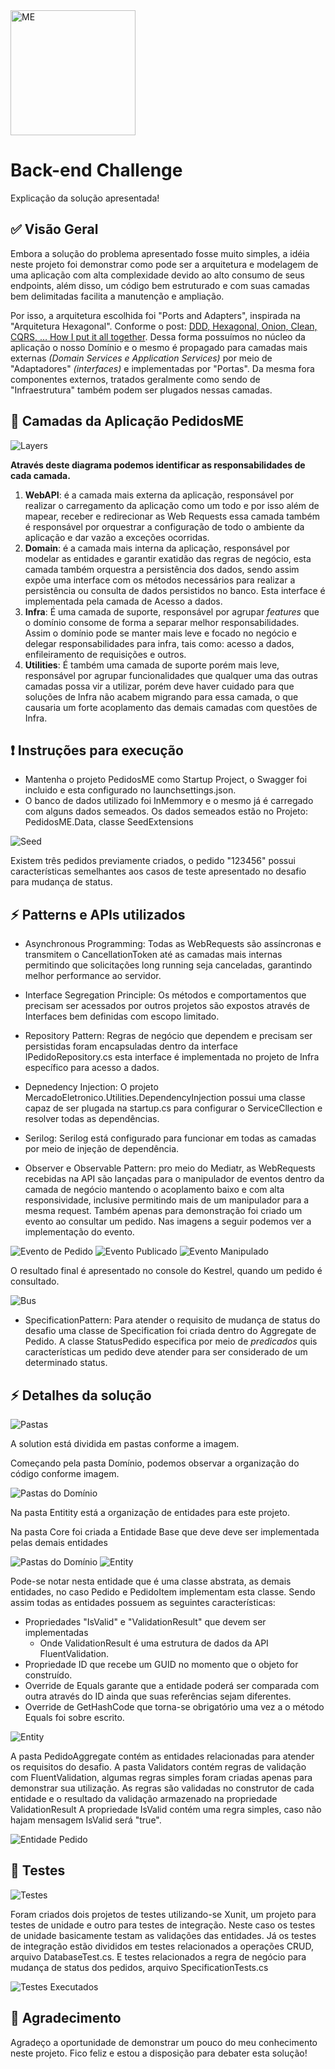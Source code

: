 <img src="me.svg" width="200" alt="ME">

# Back-end Challenge

Explicação da solução apresentada!

## :white_check_mark: Visão Geral

Embora a solução do problema apresentado fosse muito simples, a idéia neste projeto foi demonstrar como pode ser a arquitetura e modelagem de uma aplicação com alta complexidade devido ao alto consumo de seus endpoints, além disso, um código bem estruturado e com suas camadas bem delimitadas facilita a manutenção e ampliação. 

Por isso, a arquitetura escolhida foi "Ports and Adapters", inspirada na "Arquitetura Hexagonal". 
Conforme o post: [DDD, Hexagonal, Onion, Clean, CQRS, … How I put it all together](https://herbertograca.com/2017/11/16/explicit-architecture-01-ddd-hexagonal-onion-clean-cqrs-how-i-put-it-all-together/ "Herberto Graça"). 
Dessa forma possuímos no  núcleo da aplicação o nosso Domínio e o mesmo é propagado para camadas mais externas *(Domain Services e Application Services)* por meio de "Adaptadores" *(interfaces)* e implementadas por "Portas". Da mesma fora componentes externos, tratados geralmente como sendo de "Infraestrutura" também podem ser plugados nessas camadas. 

## :cake: Camadas da Aplicação PedidosME

<img src="images\Solution Layers.png" alt="Layers"> 

__Através deste diagrama podemos identificar as responsabilidades de cada camada.__ 

1. **WebAPI**: é a camada mais externa da aplicação, responsável por realizar o carregamento da aplicação como um todo e por isso além de mapear, receber e redirecionar as  Web Requests essa camada também é responsável por orquestrar a configuração de todo o ambiente da aplicação e dar vazão a exceções ocorridas. 
2. **Domain**: é a camada mais interna da aplicação, responsável por modelar as entidades e garantir exatidão das regras de negócio, esta camada também orquestra a persistência dos dados, sendo assim expõe uma interface com os métodos necessários para realizar a persistência ou consulta de dados persistidos no banco. Esta interface é implementada pela camada de Acesso a dados.
3. **Infra**: É uma camada de suporte, responsável por agrupar *features* que o domínio consome de forma a separar melhor responsabilidades. Assim o domínio pode se manter mais leve e focado no negócio e delegar responsabilidades para infra, tais como: acesso a dados, enfileiramento de requisições e outros.
4. **Utilities**: É também uma camada de suporte porém mais leve, responsável por agrupar funcionalidades que qualquer uma das outras camadas possa vir a utilizar, porém deve haver cuidado para que soluções de Infra não acabem migrando para essa camada, o que causaria um forte acoplamento das demais camadas com questões de Infra.

## :exclamation: Instruções para execução
* Mantenha o projeto PedidosME como Startup Project, o Swagger foi incluido e esta configurado no launchsettings.json.
* O banco de dados utilizado foi InMemmory e o mesmo já é carregado com alguns dados semeados. Os dados semeados estão no Projeto: PedidosME.Data, classe SeedExtensions 

<img src="images\seedExtensions.png" alt="Seed"> 

Existem três pedidos previamente criados, o pedido "123456" possui características semelhantes aos casos de teste apresentado no desafio para mudança de status.

## :zap: Patterns e APIs utilizados 

* Asynchronous Programming: Todas as WebRequests são assíncronas e transmitem o CancellationToken até as camadas mais internas permitindo que solicitações long running seja canceladas, garantindo melhor performance ao servidor.

* Interface Segregation Principle: Os métodos e comportamentos que precisam ser acessados por outros projetos são expostos através de Interfaces bem definidas com escopo limitado. 

* Repository Pattern: Regras de negócio que dependem e precisam ser persistidas foram encapsuladas dentro da interface IPedidoRepository.cs esta interface é implementada no projeto de Infra específico para acesso a dados. 

* Depnedency Injection: O projeto MercadoEletronico.Utilities.DependencyInjection possui uma classe capaz de ser plugada na startup.cs para configurar o ServiceCllection e resolver todas as dependências.

* Serilog: Serilog está configurado para funcionar em todas as camadas por meio de injeção de dependência. 

* Observer e Observable Pattern: pro meio do Mediatr, as WebRequests recebidas na API são lançadas para o manipulador de eventos dentro da camada de negócio mantendo o acoplamento baixo e com alta responsividade, inclusive permitindo mais de um manipulador para a mesma request. Também apenas para demonstração foi criado um evento ao consultar um pedido. Nas imagens a seguir podemos ver a implementação do evento. 

<img src="images\pedido_event.png" alt="Evento de Pedido"> 

<img src="images\event_publishing.png" alt="Evento Publicado"> 

<img src="images\event_handling.png" alt="Evento Manipulado"> 

O resultado final é apresentado no console do Kestrel, quando um pedido é consultado.

<img src="images\bus_message.png" alt="Bus"> 

* SpecificationPattern: Para atender o requisito de mudança de status do desafio uma classe de Specification foi criada dentro do Aggregate de Pedido. A classe StatusPedido especifica por meio de *predicados* quis características um pedido deve atender para ser considerado de um determinado status.

## :zap: Detalhes da solução

<img src="images\folders.png" alt="Pastas"> 

A solution está dividida em pastas conforme a imagem. 

Começando pela pasta Domínio, podemos observar a organização do código conforme imagem. 

<img src="images\folders_domain.png" alt="Pastas do Domínio"> 

Na pasta Entitity está a organização de entidades para este projeto.

Na pasta Core foi criada a Entidade Base que deve deve ser implementada pelas demais entidades

<img src="images\folders_domain_opened.png" alt="Pastas do Domínio"> 
<img src="images\Entity.png" alt="Entity"> 

Pode-se notar nesta entidade que é uma classe abstrata, as demais entidades, no caso Pedido e PedidoItem implementam esta classe. 
Sendo assim todas as entidades possuem as seguintes características:
* Propriedades "IsValid" e "ValidationResult" que devem ser implementadas 
  * Onde ValidationResult é uma estrutura de dados da API FluentValidation.
* Propriedade ID que recebe um GUID no momento que o objeto for construído.
* Override de Equals garante que a entidade poderá ser comparada com outra através do ID ainda que suas referências sejam diferentes.
* Override de GetHashCode que torna-se obrigatório uma vez a o método Equals foi sobre escrito.

<img src="images\pedido_aggregate.png" alt="Entity"> 

A pasta PedidoAggregate contém as entidades relacionadas para atender os requisitos do desafio. 
A pasta Validators contém regras de validação com FluentValidation, algumas regras simples foram criadas apenas para demonstrar sua utilização. 
As regras são validadas no construtor de cada entidade e o resultado da validação armazenado na propriedade ValidationResult
A propriedade IsValid contém  uma regra simples, caso não hajam mensagem IsValid será "true".

<img src="images\Entidade_Pedido.png" alt="Entidade Pedido"> 

## :dart: Testes 

<img src="images\testes.png" alt="Testes"> 

Foram criados dois projetos de testes utilizando-se Xunit, um projeto para testes de unidade e outro para testes de integração.
Neste caso os testes de unidade basicamente testam as validações das entidades.
Já os testes de integração estão divididos em testes relacionados a operações CRUD, arquivo DatabaseTest.cs. E testes relacionados a regra de negócio para mudança de status dos pedidos, arquivo SpecificationTests.cs 

<img src="images\testes_executados.png" alt="Testes Executados">  

## :pray: Agradecimento 

Agradeço a oportunidade de demonstrar um pouco do meu conhecimento neste projeto. 
Fico feliz e estou a disposição para debater esta solução!
